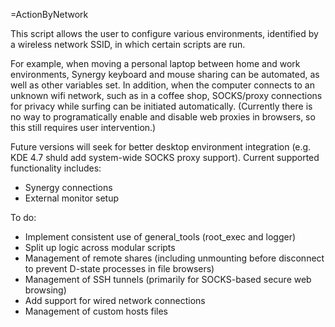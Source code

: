 =ActionByNetwork


This script allows the user to configure various environments, identified by a wireless network SSID, in which certain scripts are run.

For example, when moving a personal laptop between home and work environments, Synergy keyboard and mouse sharing can be automated, as well as other variables set. In addition, when the computer connects to an unknown wifi network, such as in a coffee shop, SOCKS/proxy connections for privacy while surfing can be initiated automatically. (Currently there is no way to programatically enable and disable web proxies in browsers, so this still requires user intervention.)

Future versions will seek for better desktop environment integration (e.g. KDE 4.7 shuld add system-wide SOCKS proxy support). Current supported functionality includes:

* Synergy connections
* External monitor setup

To do: 
* Implement consistent use of general_tools (root_exec and logger)
* Split up logic across modular scripts
* Management of remote shares (including unmounting before disconnect to prevent D-state processes in file browsers)
* Management of SSH tunnels (primarily for SOCKS-based secure web browsing)
* Add support for wired network connections
* Management of custom hosts files
